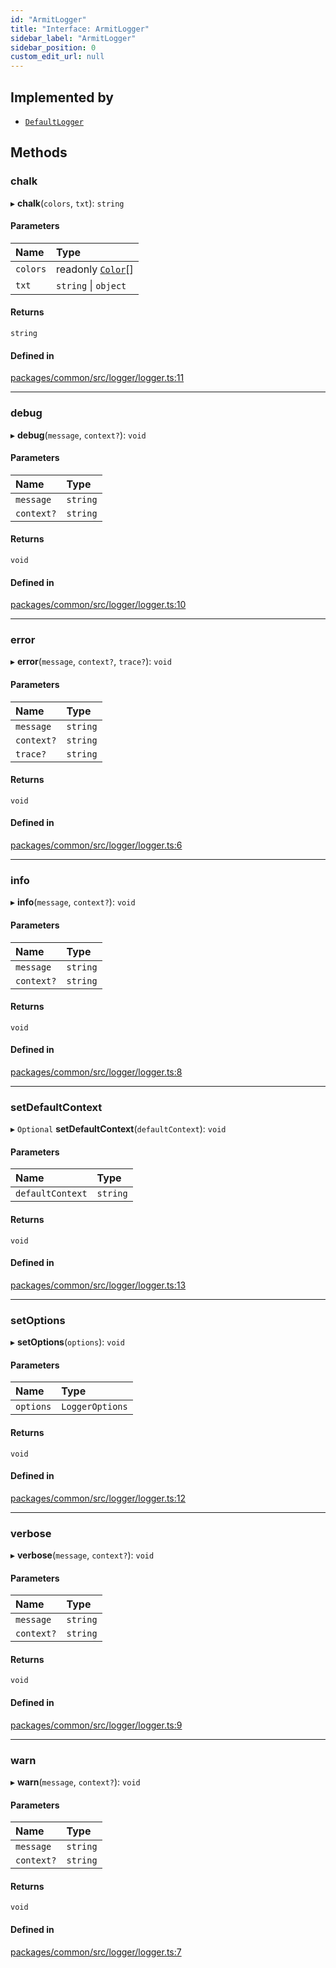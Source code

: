 ```yaml
---
id: "ArmitLogger"
title: "Interface: ArmitLogger"
sidebar_label: "ArmitLogger"
sidebar_position: 0
custom_edit_url: null
---
```


## Implemented by

- [`DefaultLogger`](../classes/DefaultLogger.md)

## Methods

### chalk

▸ **chalk**(`colors`, `txt`): `string`

#### Parameters

| Name     | Type                                      |
| :------- | :---------------------------------------- |
| `colors` | readonly [`Color`](../modules.md#color)[] |
| `txt`    | `string` \| `object`                      |

#### Returns

`string`

#### Defined in

[packages/common/src/logger/logger.ts:11](https://github.com/armitjs/armit/blob/224552a/packages/common/src/logger/logger.ts#L11)

---

### debug

▸ **debug**(`message`, `context?`): `void`

#### Parameters

| Name       | Type     |
| :--------- | :------- |
| `message`  | `string` |
| `context?` | `string` |

#### Returns

`void`

#### Defined in

[packages/common/src/logger/logger.ts:10](https://github.com/armitjs/armit/blob/224552a/packages/common/src/logger/logger.ts#L10)

---

### error

▸ **error**(`message`, `context?`, `trace?`): `void`

#### Parameters

| Name       | Type     |
| :--------- | :------- |
| `message`  | `string` |
| `context?` | `string` |
| `trace?`   | `string` |

#### Returns

`void`

#### Defined in

[packages/common/src/logger/logger.ts:6](https://github.com/armitjs/armit/blob/224552a/packages/common/src/logger/logger.ts#L6)

---

### info

▸ **info**(`message`, `context?`): `void`

#### Parameters

| Name       | Type     |
| :--------- | :------- |
| `message`  | `string` |
| `context?` | `string` |

#### Returns

`void`

#### Defined in

[packages/common/src/logger/logger.ts:8](https://github.com/armitjs/armit/blob/224552a/packages/common/src/logger/logger.ts#L8)

---

### setDefaultContext

▸ `Optional` **setDefaultContext**(`defaultContext`): `void`

#### Parameters

| Name             | Type     |
| :--------------- | :------- |
| `defaultContext` | `string` |

#### Returns

`void`

#### Defined in

[packages/common/src/logger/logger.ts:13](https://github.com/armitjs/armit/blob/224552a/packages/common/src/logger/logger.ts#L13)

---

### setOptions

▸ **setOptions**(`options`): `void`

#### Parameters

| Name      | Type            |
| :-------- | :-------------- |
| `options` | `LoggerOptions` |

#### Returns

`void`

#### Defined in

[packages/common/src/logger/logger.ts:12](https://github.com/armitjs/armit/blob/224552a/packages/common/src/logger/logger.ts#L12)

---

### verbose

▸ **verbose**(`message`, `context?`): `void`

#### Parameters

| Name       | Type     |
| :--------- | :------- |
| `message`  | `string` |
| `context?` | `string` |

#### Returns

`void`

#### Defined in

[packages/common/src/logger/logger.ts:9](https://github.com/armitjs/armit/blob/224552a/packages/common/src/logger/logger.ts#L9)

---

### warn

▸ **warn**(`message`, `context?`): `void`

#### Parameters

| Name       | Type     |
| :--------- | :------- |
| `message`  | `string` |
| `context?` | `string` |

#### Returns

`void`

#### Defined in

[packages/common/src/logger/logger.ts:7](https://github.com/armitjs/armit/blob/224552a/packages/common/src/logger/logger.ts#L7)
